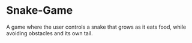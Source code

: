 # Snake-Game
A game where the user controls a snake that grows as it eats food, while avoiding obstacles and its own tail.

